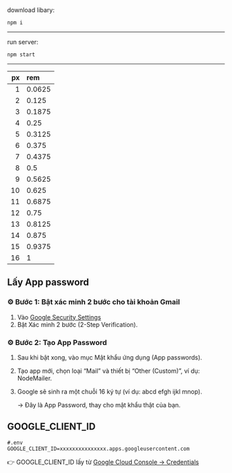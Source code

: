 download libary:
```
npm i
```
---
run server:
```
npm start
```
---
| px | rem |
|----:|:-----|
| 1 | 0.0625 |
| 2 | 0.125 |
| 3 | 0.1875 |
| 4 | 0.25 |
| 5 | 0.3125 |
| 6 | 0.375 |
| 7 | 0.4375 |
| 8 | 0.5 |
| 9 | 0.5625 |
| 10 | 0.625 |
| 11 | 0.6875 |
| 12 | 0.75 |
| 13 | 0.8125 |
| 14 | 0.875 |
| 15 | 0.9375 |
| 16 | 1 |

## Lấy App password
### ⚙️ Bước 1: Bật xác minh 2 bước cho tài khoản Gmail
1. Vào [Google Security Settings](https://myaccount.google.com/security)
2. Bật Xác minh 2 bước (2-Step Verification).
### ⚙️ Bước 2: Tạo App Password
1. Sau khi bật xong, vào mục Mật khẩu ứng dụng (App passwords).
2. Tạo app mới, chọn loại “Mail” và thiết bị “Other (Custom)”, ví dụ: NodeMailer.
3. Google sẽ sinh ra một chuỗi 16 ký tự (ví dụ: abcd efgh ijkl mnop).
    
    → Đây là App Password, thay cho mật khẩu thật của bạn.

## GOOGLE_CLIENT_ID
```
#.env
GOOGLE_CLIENT_ID=xxxxxxxxxxxxxxx.apps.googleusercontent.com
```
👉 GOOGLE_CLIENT_ID lấy từ [Google Cloud Console → Credentials](https://console.cloud.google.com/apis/credentials)